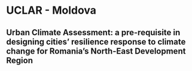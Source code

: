 # UCLAR - Moldova
## Urban Climate Assessment: a pre-requisite in designing cities’ resilience response to climate change for Romania’s North-East Development Region
